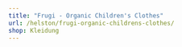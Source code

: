 ```yaml
---
title: "Frugi - Organic Children's Clothes"
url: /helston/frugi-organic-childrens-clothes/
shop: Kleidung
---
```

